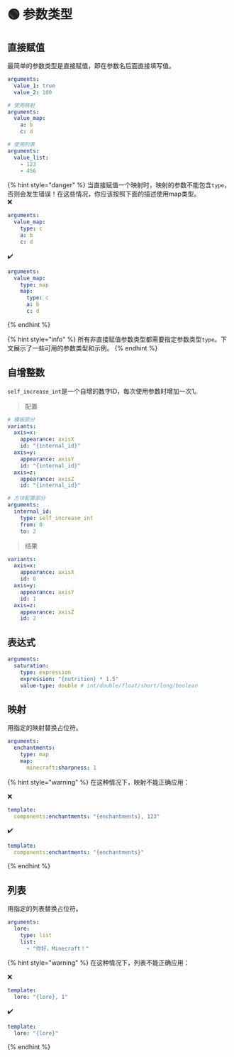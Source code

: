 # 🟢 参数类型

## 直接赋值 <a href="#direct-assignment" id="direct-assignment"></a>

最简单的参数类型是直接赋值，即在参数名后面直接填写值。

```yaml
arguments:
  value_1: true
  value_2: 100

# 使用映射
arguments:
  value_map:
    a: b
    c: d

# 使用列表
arguments:
  value_list:
    - 123
    - 456
```

{% hint style="danger" %}
当直接赋值一个映射时，映射的参数不能包含`type`，否则会发生错误！在这些情况，你应该按照下面的描述使用map类型。\
❌️

```yaml
arguments:
  value_map:
    type: c
    a: b
    c: d
```

✔️

```yaml
arguments:
  value_map:
    type: map
    map:
      type: c
      a: b
      c: d
```
{% endhint %}

{% hint style="info" %}
所有非直接赋值参数类型都需要指定参数类型`type`。下文展示了一些可用的参数类型和示例。
{% endhint %}

## 自增整数 <a href="#self-increase-int" id="self-increase-int"></a>

`self_increase_int`是一个自增的数字ID，每次使用参数时增加一次1。

> 配置

```yaml
# 模板部分
variants:
  axis=x:
    appearance: axisX
    id: "{internal_id}"
  axis=y:
    appearance: axisY
    id: "{internal_id}"
  axis=z:
    appearance: axisZ
    id: "{internal_id}"

# 方块配置部分
arguments:
  internal_id:
    type: self_increase_int
    from: 0
    to: 2
```

> 结果

```yaml
variants:
  axis=x:
    appearance: axisX
    id: 0
  axis=y:
    appearance: axisY
    id: 1
  axis=z:
    appearance: axisZ
    id: 2
```

## 表达式 <a href="#expression" id="expression"></a>

```yaml
arguments:
  saturation:
    type: expression
    expression: "{nutrition} * 1.5"
    value-type: double # int/double/float/short/long/boolean
```

## 映射 <a href="#map" id="map"></a>

用指定的映射替换占位符。

```yaml
arguments:
  enchantments:
    type: map
    map:
      minecraft:sharpness: 1
```

{% hint style="warning" %}
在这种情况下，映射不能正确应用：

❌️

```yaml
template:
  components:enchantments: "{enchantments}, 123"
```

✔️

```yaml
template:
  components:enchantments: "{enchantments}"
```
{% endhint %}

## 列表 <a href="#list" id="list"></a>

用指定的列表替换占位符。

```yaml
arguments:
  lore:
    type: list
    list:
      - "你好，Minecraft！"
```

{% hint style="warning" %}
在这种情况下，列表不能正确应用：

❌️

```yaml
template:
  lore: "{lore}, 1"
```

✔️

```yaml
template:
  lore: "{lore}"
```
{% endhint %}
